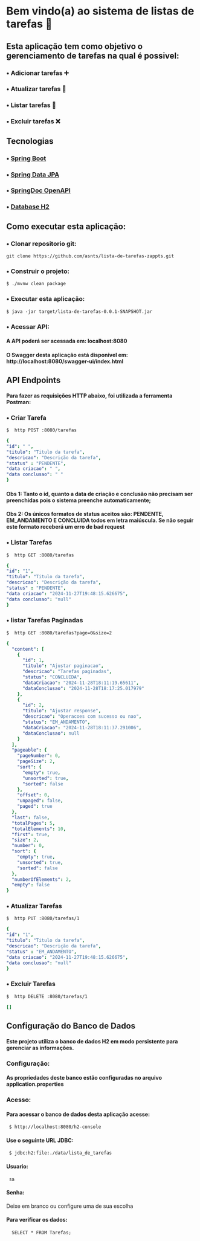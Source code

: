 # Bem vindo(a) ao sistema de listas de tarefas 📝 #

## Esta aplicação tem como objetivo o gerenciamento de tarefas na qual é possivel:

### • Adicionar tarefas ➕
### • Atualizar tarefas 🔄
### • Listar tarefas 📃
### • Excluir tarefas ❌

## Tecnologias

### • [Spring Boot](https://spring.io/projects/spring-boot)
### • [Spring Data JPA](https://spring.io/projects/spring-data-jpa)
### • [SpringDoc OpenAPI](https://www.baeldung.com/spring-rest-openapi-documentation)
### • [Database H2](https://www.h2database.com/html/main.html) 

## Como executar esta aplicação:

### • Clonar repositorio git:

` git clone https://github.com/asnts/lista-de-tarefas-zappts.git `


### • Construir o projeto:
` $ ./mvnw clean package `

### • Executar esta aplicação:
` $ java -jar target/lista-de-tarefas-0.0.1-SNAPSHOT.jar `
### • Acessar API:
#### A API poderá ser acessada em: localhost:8080
#### O Swagger desta aplicação está disponivel em: http://localhost:8080/swagger-ui/index.html

## API Endpoints
#### Para fazer as requisições HTTP abaixo, foi utilizada a ferramenta Postman:

### • Criar Tarefa

` $  http POST :8080/tarefas `
 

```yaml
{
"id": " ",
"titulo": "Titulo da tarefa",
"descricao": "Descrição da tarefa",
"status" : "PENDENTE",
"data criacao": " ",
"data conclusao": " "
} 

``` 
#### Obs 1: Tanto o id, quanto a data de criação e conclusão não precisam ser preenchidas pois o sistema preenche automaticamente; <br> 
#### Obs 2: Os únicos formatos de status aceitos são: PENDENTE, EM_ANDAMENTO E CONCLUIDA todos em letra maiúscula. Se não seguir este formato receberá um erro de bad request


### • Listar Tarefas

` $  http GET :8080/tarefas `

```yaml
{
"id": "1",
"titulo": "Titulo da tarefa",
"descricao": "Descrição da tarefa",
"status" : "PENDENTE",
"data criacao": "2024-11-27T19:48:15.626675",
"data conclusao": "null"
} 

``` 

### • listar Tarefas Paginadas

` $  http GET :8080/tarefas?page=0&size=2 `

```yaml
{
  "content": [
    {
      "id": 1,
      "titulo": "Ajustar paginacao",
      "descricao": "Tarefas paginadas",
      "status": "CONCLUIDA",
      "dataCriacao": "2024-11-28T18:11:19.65611",
      "dataConclusao": "2024-11-28T18:17:25.017979"
    },
    {
      "id": 2,
      "titulo": "Ajustar response",
      "descricao": "Operacoes com sucesso ou nao",
      "status": "EM_ANDAMENTO",
      "dataCriacao": "2024-11-28T18:11:37.291006",
      "dataConclusao": null
    }
  ],
  "pageable": {
    "pageNumber": 0,
    "pageSize": 2,
    "sort": {
      "empty": true,
      "unsorted": true,
      "sorted": false
    },
    "offset": 0,
    "unpaged": false,
    "paged": true
  },
  "last": false,
  "totalPages": 5,
  "totalElements": 10,
  "first": true,
  "size": 2,
  "number": 0,
  "sort": {
    "empty": true,
    "unsorted": true,
    "sorted": false
  },
  "numberOfElements": 2,
  "empty": false
}

``` 


### • Atualizar Tarefas

` $  http PUT :8080/tarefas/1 `

```yaml
{
"id": "1",
"titulo": "Titulo da tarefa",
"descricao": "Descrição da tarefa",
"status" : "EM_ANDAMENTO",
"data criacao": "2024-11-27T19:48:15.626675",
"data conclusao": "null"
} 

``` 


### • Excluir Tarefas

` $  http DELETE :8080/tarefas/1 `

```yaml
[]

``` 

## Configuração do Banco de Dados

#### Este projeto utiliza o banco de dados **H2** em modo persistente para gerenciar as informações. 

### Configuração:

#### As propriedades deste banco estão configuradas no arquivo application.properties

### Acesso:

#### Para acessar o banco de dados desta aplicação acesse:

`  $ http://localhost:8080/h2-console `

#### Use o seguinte URL JDBC: 

`  $ jdbc:h2:file:./data/lista_de_tarefas `

#### Usuario:

`  sa `

#### Senha:

Deixe em branco ou configure uma de sua escolha 

#### Para verificar os dados:

`   SELECT * FROM Tarefas; `





